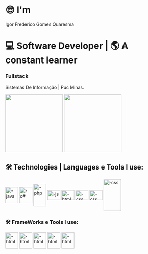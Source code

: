 # 😎  I'm
Igor Frederico Gomes Quaresma 

# 💻 Software Developer | 🌎 A constant learner
### Fullstack


Sistemas De Informação | Puc Minas.



<div>
   <img height="180em" src="https://github-readme-stats.vercel.app/api?username=ign7&show_icons=true&theme=tokyonight"/>
   <img height="180em" src="https://github-readme-stats.vercel.app/api/top-langs/?username=ign7&layout=compact&theme=tokyonight"/>
</div>


## 🛠️ Technologies | Languages e Tools I use:

<div>
<img align="center" alt="-java" height="50" width="40" src="https://cdn.jsdelivr.net/gh/devicons/devicon/icons/java/java-original.svg"/>
<img align="center" alt="-c#" height="50" width="40" src="https://cdn.jsdelivr.net/gh/devicons/devicon/icons/csharp/csharp-original.svg"/>
<img align="center" alt="-php" height="70" width="40" src="https://cdn.jsdelivr.net/gh/devicons/devicon/icons/php/php-plain.svg"/>
<img align="center" alt="-js" height="30" width="40" src="https://cdn.jsdelivr.net/gh/devicons/devicon/icons/javascript/javascript-original.svg"/>
<img align="center" alt="-html" height="30" width="40" src="https://cdn.jsdelivr.net/gh/devicons/devicon/icons/html5/html5-original.svg"/>
<img align="center" alt="-css" height="30" width="40" src="https://cdn.jsdelivr.net/gh/devicons/devicon/icons/css3/css3-original.svg"/>
<img align="center" alt="-css" height="30" width="40" src="https://cdn.jsdelivr.net/gh/devicons/devicon/icons/git/git-original.svg" />
<img align="center" alt="-css" height="100" width="55" src="https://cdn.jsdelivr.net/gh/devicons/devicon/icons/mysql/mysql-original-wordmark.svg" />
          
          

</div>

### 🛠️ FrameWorks e Tools I use:

<div>
<img  align="center" alt="-html" height="50" width="40" src="https://cdn.jsdelivr.net/gh/devicons/devicon/icons/spring/spring-original-wordmark.svg" />
<img  align="center" alt="-html" height="50" width="40"  src="https://cdn.jsdelivr.net/gh/devicons/devicon/icons/dotnetcore/dotnetcore-original.svg" /> 
<img  align="center" alt="-html" height="50" width="40" src="https://cdn.jsdelivr.net/gh/devicons/devicon/icons/react/react-original-wordmark.svg" />          
<img align="center" alt="-html" height="50" width="40" src="https://cdn.jsdelivr.net/gh/devicons/devicon/icons/bootstrap/bootstrap-original.svg" />
<img  align="center" alt="-html" height="50" width="40" src="https://cdn.jsdelivr.net/gh/devicons/devicon/icons/jquery/jquery-original-wordmark.svg" />
                    
</div>














